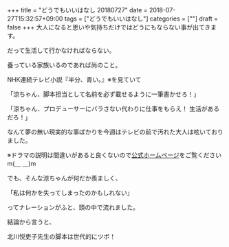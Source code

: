 +++
title = "どうでもいいはなし 20180727"
date = 2018-07-27T15:32:57+09:00
tags = ["どうでもいいはなし"]
categories = [""]
draft = false
+++
大人になると思いや気持ちだけではどうにもならない事が出てきます。

だって生活して行かなければならない。

養っている家族いるのであれば尚のこと。

NHK連続テレビ小説『半分、青い。』※を見ていて

「涼ちゃん、脚本担当として名前を必ず載せるように一筆書かせろ！」

「涼ちゃん、プロデューサーにバラさない代わりに仕事をもらえ！ 生活があるだろ！」

なんて夢の無い現実的な事ばかりを今週はテレビの前で汚れた大人は呟いておりました。

※ドラマの説明は間違いがあると良くないので[公式ホームページ](https://www.nhk.or.jp/hanbunaoi/story/week_17.html)をご覧ください  
m(＿ ＿)m


でも、そんな涼ちゃんが何だか羨ましく、

「私は何かを失ってしまったのかもしれない」

ってナレーションがふと、頭の中で流れました。

結論から言うと、

北川悦吏子先生の脚本は世代的にツボ！
